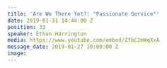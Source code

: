 ```yaml
---
title: 'Are We There Yet?: "Passionate Service"'
date: 2019-01-31 14:44:00 Z
position: 33
speaker: Ethan Harrington
media: https://www.youtube.com/embed/ZfbC2mWqXxA
message_date: 2019-01-27 10:00:00 Z
image: 
---
```


